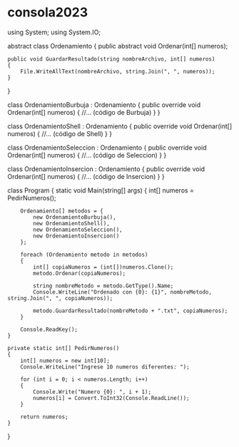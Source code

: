# consola2023
using System;
using System.IO;

abstract class Ordenamiento
{
    public abstract void Ordenar(int[] numeros);

    public void GuardarResultado(string nombreArchivo, int[] numeros)
    {
        File.WriteAllText(nombreArchivo, string.Join(", ", numeros));
    }
}

class OrdenamientoBurbuja : Ordenamiento
{
    public override void Ordenar(int[] numeros)
    {
        //... (código de Burbuja)
    }
}

class OrdenamientoShell : Ordenamiento
{
    public override void Ordenar(int[] numeros)
    {
        //... (código de Shell)
    }
}

class OrdenamientoSeleccion : Ordenamiento
{
    public override void Ordenar(int[] numeros)
    {
        //... (código de Seleccion)
    }
}

class OrdenamientoInsercion : Ordenamiento
{
    public override void Ordenar(int[] numeros)
    {
        //... (código de Insercion)
    }
}

class Program
{
    static void Main(string[] args)
    {
        int[] numeros = PedirNumeros();

        Ordenamiento[] metodos = {
            new OrdenamientoBurbuja(),
            new OrdenamientoShell(),
            new OrdenamientoSeleccion(),
            new OrdenamientoInsercion()
        };

        foreach (Ordenamiento metodo in metodos)
        {
            int[] copiaNumeros = (int[])numeros.Clone();
            metodo.Ordenar(copiaNumeros);

            string nombreMetodo = metodo.GetType().Name;
            Console.WriteLine("Ordenado con {0}: {1}", nombreMetodo, string.Join(", ", copiaNumeros));

            metodo.GuardarResultado(nombreMetodo + ".txt", copiaNumeros);
        }

        Console.ReadKey();
    }

    private static int[] PedirNumeros()
    {
        int[] numeros = new int[10];
        Console.WriteLine("Ingrese 10 numeros diferentes: ");

        for (int i = 0; i < numeros.Length; i++)
        {
            Console.Write("Numero {0}: ", i + 1);
            numeros[i] = Convert.ToInt32(Console.ReadLine());
        }

        return numeros;
    }
}
